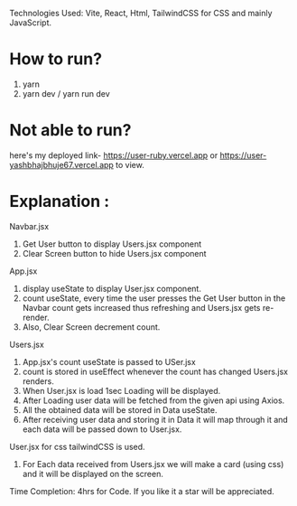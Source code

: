 Technologies Used: Vite, React, Html, TailwindCSS for CSS and mainly JavaScript.

# How to run?
 1. yarn
 2. yarn dev / yarn run dev
 

# Not able to run?
 here's my deployed link- https://user-ruby.vercel.app or https://user-yashbhajbhuje67.vercel.app to view.
 
# Explanation :
Navbar.jsx
 1. Get User button to display Users.jsx component
 2. Clear Screen button to hide Users.jsx component

App.jsx
 1. display useState to display User.jsx component.
 2. count useState, every time the user presses the Get User button in the Navbar count gets increased thus refreshing and Users.jsx gets re-render.
 3. Also, Clear Screen decrement count.
 
Users.jsx
 1. App.jsx's count useState is passed to USer.jsx
 2. count is stored in useEffect whenever the count has changed Users.jsx renders.
 3. When User.jsx is load 1sec Loading will be displayed.
 4. After Loading user data will be fetched from the given api using Axios.
 5. All the obtained data will be stored in Data useState.
 5. After receiving user data and storing it in Data it will map through it and each data will be passed down to User.jsx.
 
User.jsx
 for css tailwindCSS is used.
 1. For Each data received from Users.jsx we will make a card (using css) and it will be displayed on the screen.
 
 Time Completion: 4hrs for Code.
 If you like it a star will be appreciated. 
